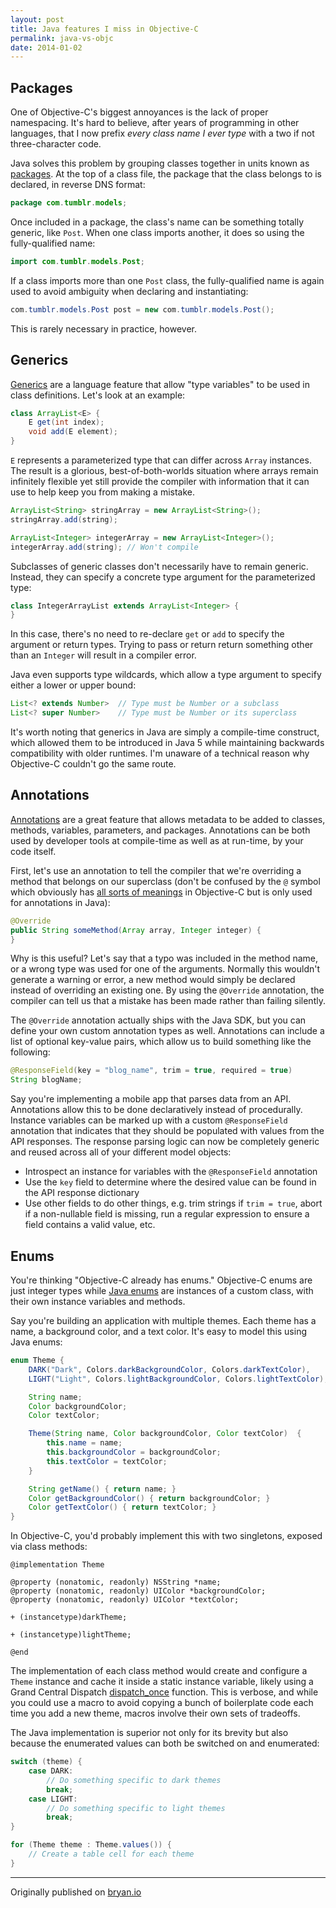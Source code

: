 ```yaml
---
layout: post
title: Java features I miss in Objective-C
permalink: java-vs-objc
date: 2014-01-02
---
```


## Packages

One of Objective-C's biggest annoyances is the lack of proper namespacing. It's hard to believe, after years of programming in other languages, that I now prefix *every class name I ever type* with a two if not three-character code.

Java solves this problem by grouping classes together in units known as [packages](http://en.wikipedia.org/wiki/Java_package). At the top of a class file, the package that the class belongs to is declared, in reverse DNS format:

```java
package com.tumblr.models;
```

Once included in a package, the class's name can be something totally generic, like `Post`. When one class imports another, it does so using the fully-qualified name:

```java
import com.tumblr.models.Post;
```

If a class imports more than one `Post` class, the fully-qualified name is again used to avoid ambiguity when declaring and instantiating:

```java
com.tumblr.models.Post post = new com.tumblr.models.Post();
```

This is rarely necessary in practice, however.

## Generics

[Generics](http://en.wikipedia.org/wiki/Generics_in_Java) are a language feature that allow "type variables" to be used in class definitions. Let's look at an example:

```java
class ArrayList<E> {
    E get(int index);
    void add(E element);
}
```

`E` represents a parameterized type that can differ across `Array` instances. The result is a glorious, best-of-both-worlds situation where arrays remain infinitely flexible yet still provide the compiler with information that it can use to help keep you from making a mistake.

```java
ArrayList<String> stringArray = new ArrayList<String>();
stringArray.add(string);

ArrayList<Integer> integerArray = new ArrayList<Integer>();
integerArray.add(string); // Won't compile
```

Subclasses of generic classes don't necessarily have to remain generic. Instead, they can specify a concrete type argument for the parameterized type:

```java
class IntegerArrayList extends ArrayList<Integer> {
}
```

In this case, there's no need to re-declare `get` or `add` to specify the argument or return types. Trying to pass or return return something other than an `Integer` will result in a compiler error.

Java even supports type wildcards, which allow a type argument to specify either a lower or upper bound:

```java
List<? extends Number>  // Type must be Number or a subclass
List<? super Number>    // Type must be Number or its superclass
```

It's worth noting that generics in Java are simply a compile-time construct, which allowed them to be introduced in Java 5 while maintaining backwards compatibility with older runtimes. I'm unaware of a technical reason why Objective-C couldn't go the same route.

## Annotations
[Annotations](http://en.wikipedia.org/wiki/Java_annotation) are a great feature that allows metadata to be added to classes, methods, variables, parameters, and packages. Annotations can be both used by developer tools at compile-time as well as at run-time, by your code itself.

First, let's use an annotation to tell the compiler that we're overriding a method that belongs on our superclass (don't be confused by the `@` symbol which obviously has [all sorts of meanings](http://nshipster.com/at-compiler-directives/) in Objective-C but is only used for annotations in Java):

```java
@Override
public String someMethod(Array array, Integer integer) {
}
```

Why is this useful? Let's say that a typo was included in the method name, or a wrong type was used for one of the arguments. Normally this wouldn't generate a warning or error, a new method would simply be declared instead of overriding an existing one. By using the `@Override` annotation, the compiler can tell us that a mistake has been made rather than failing silently.

The `@Override` annotation actually ships with the Java SDK, but you can define your own custom annotation types as well. Annotations can include a list of optional key-value pairs, which allow us to build something like the following:

```java
@ResponseField(key = "blog_name", trim = true, required = true)
String blogName;
```

Say you're implementing a mobile app that parses data from an API. Annotations allow this to be done declaratively instead of procedurally. Instance variables can be marked up with a custom `@ResponseField` annotation that indicates that they should be populated with values from the API responses. The response parsing logic can now be completely generic and reused across all of your different model objects:

* Introspect an instance for variables with the `@ResponseField` annotation
* Use the `key` field to determine where the desired value can be found in the API response dictionary
* Use other fields to do other things, e.g. trim strings if `trim = true`, abort if a non-nullable field is missing, run a regular expression to ensure a field contains a valid value, etc.

## Enums

You're thinking "Objective-C already has enums." Objective-C enums are just integer types while [Java enums](http://en.wikipedia.org/wiki/Enumerated_type#Java) are instances of a custom class, with their own instance variables and methods.

Say you're building an application with multiple themes. Each theme has a name, a background color, and a text color. It's easy to model this using Java enums:

```java
enum Theme {
    DARK("Dark", Colors.darkBackgroundColor, Colors.darkTextColor),
    LIGHT("Light", Colors.lightBackgroundColor, Colors.lightTextColor),

    String name;
    Color backgroundColor;
    Color textColor;

    Theme(String name, Color backgroundColor, Color textColor)  {
        this.name = name;
        this.backgroundColor = backgroundColor;
        this.textColor = textColor;
    }

    String getName() { return name; }
    Color getBackgroundColor() { return backgroundColor; }
    Color getTextColor() { return textColor; }
}
```

In Objective-C, you'd probably implement this with two singletons, exposed via class methods:

```objc
@implementation Theme

@property (nonatomic, readonly) NSString *name;
@property (nonatomic, readonly) UIColor *backgroundColor;
@property (nonatomic, readonly) UIColor *textColor;

+ (instancetype)darkTheme;

+ (instancetype)lightTheme;

@end
```

The implementation of each class method would create and configure a `Theme` instance and cache it inside a static instance variable, likely using a Grand Central Dispatch [dispatch_once](https://developer.apple.com/library/Mac/DOCUMENTATION/Performance/Reference/GCD_libdispatch_Ref/Reference/reference.html#//apple_ref/c/func/dispatch_once) function. This is verbose, and while you could use a macro to avoid copying a bunch of boilerplate code each time you add a new theme, macros involve their own sets of tradeoffs.

The Java implementation is superior not only for its brevity but also because the enumerated values can both be switched on and enumerated:

```java
switch (theme) {
    case DARK:
        // Do something specific to dark themes
        break;
    case LIGHT:
        // Do something specific to light themes
        break;
}

for (Theme theme : Theme.values()) {
    // Create a table cell for each theme
}
```

---

Originally published on [bryan.io](http://bryan.io)
